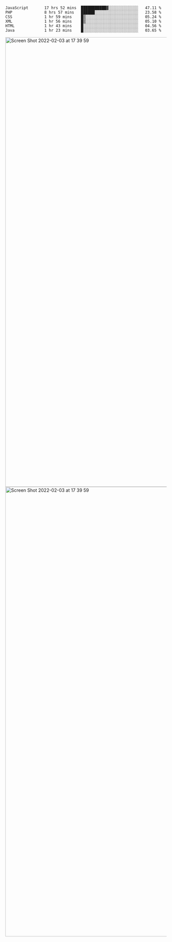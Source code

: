 <!--START_SECTION:waka-->

```text
JavaScript       17 hrs 52 mins  ███████████▓░░░░░░░░░░░░░   47.11 %
PHP              8 hrs 57 mins   ██████░░░░░░░░░░░░░░░░░░░   23.58 %
CSS              1 hr 59 mins    █▒░░░░░░░░░░░░░░░░░░░░░░░   05.24 %
XML              1 hr 56 mins    █▒░░░░░░░░░░░░░░░░░░░░░░░   05.10 %
HTML             1 hr 43 mins    █░░░░░░░░░░░░░░░░░░░░░░░░   04.56 %
Java             1 hr 23 mins    █░░░░░░░░░░░░░░░░░░░░░░░░   03.65 %
```

<!--END_SECTION:waka-->

<img width="1400" alt="Screen Shot 2022-02-03 at 17 39 59" src="https://user-images.githubusercontent.com/45716542/152387304-f2b60485-53a6-4f4b-a818-5cefb1b0c0ae.png">
<img width="1400" alt="Screen Shot 2022-02-03 at 17 39 59" src="https://user-images.githubusercontent.com/45716542/152387273-ea5cdf21-2a45-44da-8bef-00c1763b1d42.png">

